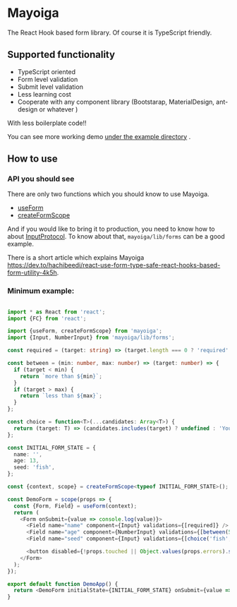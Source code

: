 # Mayoiga

The React Hook based form library. Of course it is TypeScript friendly.


## Supported functionality

- TypeScript oriented
- Form level validation
- Submit level validation
- Less learning cost
- Cooperate with any component library (Bootstarap, MaterialDesign, ant-design or whatever )

With less boilerplate code!!

You can see more working demo [under the example directory](example/src/demo-app.tsx) .


## How to use

### API you should see

There are only two functions which you should know to use Mayoiga.

- [useForm](https://hachibeedi.github.io/mayoiga/modules/_mayoiga_.html#useform)
- [createFormScope](https://hachibeedi.github.io/mayoiga/modules/_mayoiga_.html#createformscope)

And if you would like to bring it to production, you need to know how to about [InputProtocol](https://hachibeedi.github.io/mayoiga/modules/_inputprotocol_.html#inputprotocol).
To know about that, `mayoiga/lib/forms` can be a good example.

There is a short article which explains Mayoiga https://dev.to/hachibeedi/react-use-form-type-safe-react-hooks-based-form-utility-4k5h.


### Minimum example:

```typeScript

import * as React from 'react';
import {FC} from 'react';

import {useForm, createFormScope} from 'mayoiga';
import {Input, NumberInput} from 'mayoiga/lib/forms';

const required = (target: string) => (target.length === 0 ? 'required' : undefined);

const between = (min: number, max: number) => (target: number) => {
  if (target < min) {
    return `more than ${min}`;
  }
  if (target > max) {
    return `less than ${max}`;
  }
};

const choice = function<T>(...candidates: Array<T>) {
  return (target: T) => (candidates.includes(target) ? undefined : 'You should choose from the candidates.');
};

const INITIAL_FORM_STATE = {
  name: '',
  age: 13,
  seed: 'fish',
};

const {context, scope} = createFormScope<typeof INITIAL_FORM_STATE>();

const DemoForm = scope(props => {
  const {Form, Field} = useForm(context);
  return (
    <Form onSubmit={value => console.log(value)}>
      <Field name="name" component={Input} validations={[required]} />
      <Field name="age" component={NumberInput} validations={[between(5, 20)]} />
      <Field name="seed" component={Input} validations={[choice('fish', 'squid', 'octopus')]} />

      <button disabled={!props.touched || Object.values(props.errors).some(e => !!e.length)}>submit</button>
    </Form>
  );
});

export default function DemoApp() {
  return <DemoForm initialState={INITIAL_FORM_STATE} onSubmit={value => alert(`submit ${JSON.stringify(value)}`)} />;
}

```
